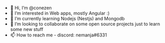 - 👋 Hi, I’m @conezen
- 👀 I’m interested in Web apps, mostly Angular :)
- 🌱 I’m currently learning Nodejs (Nestjs) and Mongodb
- 💞️ I’m looking to collaborate on some open source projects just to learn some new stuff
- 📫 How to reach me - discord: nemanja#6331
